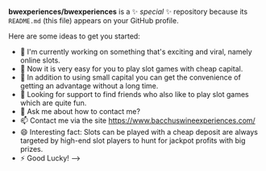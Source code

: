 
**bwexperiences/bwexperiences** is a ✨ _special_ ✨ repository because its `README.md` (this file) appears on your GitHub profile.

Here are some ideas to get you started:

- 🔭 I'm currently working on something that's exciting and viral, namely online slots.
- 🌱 Now it is very easy for you to play slot games with cheap capital.
- 👯 In addition to using small capital you can get the convenience of getting an advantage without a long time.
- 🤔 Looking for support to find friends who also like to play slot games which are quite fun.
- 💬 Ask me about how to contact me?
- 📫 Contact me via the site https://www.bacchuswineexperiences.com/
- 😄 Interesting fact: Slots can be played with a cheap deposit are always targeted by high-end slot players to hunt for jackpot profits with big prizes.
- ⚡ Good Lucky!
-->
